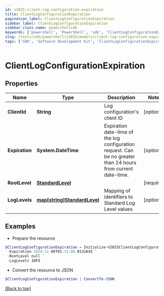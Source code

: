 ```yaml
---
id: v2025-client-log-configuration-expiration
title: ClientLogConfigurationExpiration
pagination_label: ClientLogConfigurationExpiration
sidebar_label: ClientLogConfigurationExpiration
sidebar_class_name: powershellsdk
keywords: ['powershell', 'PowerShell', 'sdk', 'ClientLogConfigurationExpiration', 'V2025ClientLogConfigurationExpiration'] 
slug: /tools/sdk/powershell/v2025/models/client-log-configuration-expiration
tags: ['SDK', 'Software Development Kit', 'ClientLogConfigurationExpiration', 'V2025ClientLogConfigurationExpiration']
---
```



# ClientLogConfigurationExpiration

## Properties

Name | Type | Description | Notes
------------ | ------------- | ------------- | -------------
**ClientId** | **String** | Log configuration's client ID | [optional] 
**Expiration** | **System.DateTime** | Expiration date-time of the log configuration request.  Can be no greater than 24 hours from current date-time. | [optional] 
**RootLevel** | [**StandardLevel**](standard-level) |  | [required]
**LogLevels** | [**map[string]StandardLevel**](standard-level) | Mapping of identifiers to Standard Log Level values | [optional] 

## Examples

- Prepare the resource
```powershell
$ClientLogConfigurationExpiration = Initialize-V2025ClientLogConfigurationExpiration  -ClientId 3a38a51992e8445ab51a549c0a70ee66 `
 -Expiration 2024-11-06T01:31:08.013164Z `
 -RootLevel null `
 -LogLevels INFO
```

- Convert the resource to JSON
```powershell
$ClientLogConfigurationExpiration | ConvertTo-JSON
```


[[Back to top]](#) 

